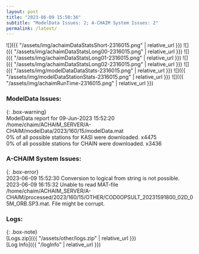 ```yaml
---
layout: post
title: "2023-06-09 15:50:36"
subtitle: "ModelData Issues: 2; A-CHAIM System Issues: 2"
permalink: /latest/
---
```


![]({{ "/assets/img/achaimDataStatsShort-2316015.png" | relative_url }})
![]({{ "/assets/img/achaimDataStatsLong00-2316015.png" | relative_url }})
![]({{ "/assets/img/achaimDataStatsLong01-2316015.png" | relative_url }})
![]({{ "/assets/img/achaimDataStatsLong02-2316015.png" | relative_url }})
![]({{ "/assets/img/modelDataDataStats-2316015.png" | relative_url }})
![]({{ "/assets/img/modelDataStationStats-2316015.png" | relative_url }})
![]({{ "/assets/img/achaimRunTime-2316015.png" | relative_url }})


### ModelData Issues:  
  
{: .box-warning}  
 ModelData report for 09-Jun-2023 15:52:20   
 /home/chaim/ACHAIM_SERVER/A-CHAIM/modelData/2023/160/15/modelData.mat   
 0% of all possible stations for KASI were downloaded. x4475   
 0% of all possible stations for CHAIN were downloaded. x3436   
  
### A-CHAIM System Issues:  
  
{: .box-error}  
2023-06-09 15:52:30 Conversion to logical from string is not possible.  
2023-06-09 16:15:32 Unable to read MAT-file /home/chaim/ACHAIM_SERVER/A-CHAIM/processed/2023/160/15/OTHER/COD0OPSULT_20231591800_02D_05M_ORB.SP3.mat. File might be corrupt.  

### Logs:  
  
{: .box-note}  
[Logs.zip]({{ "/assets/other/logs.zip" | relative_url }})  
[Log Info]({{ "/logInfo" | relative_url }})  
